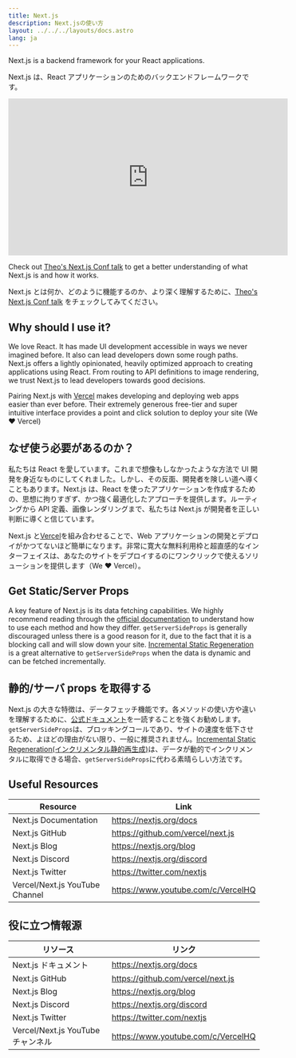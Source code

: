 ```yaml
---
title: Next.js
description: Next.jsの使い方
layout: ../../../layouts/docs.astro
lang: ja
---
```


Next.js is a backend framework for your React applications.

Next.js は、React アプリケーションのためのバックエンドフレームワークです。

<div class="embed">
<iframe width="560" height="315" src="https://www.youtube.com/embed/W4UhNo3HAMw" title="Next.js is a backend framework" frameborder="0" allow="accelerometer; autoplay; clipboard-write; encrypted-media; gyroscope; picture-in-picture" allowfullscreen></iframe>
</div>

Check out [Theo's Next.js Conf talk](https://www.youtube.com/watch?v=W4UhNo3HAMw) to get a better understanding of what Next.js is and how it works.</p>

Next.js とは何か、どのように機能するのか、より深く理解するために、[Theo's Next.js Conf talk](https://www.youtube.com/watch?v=W4UhNo3HAMw) をチェックしてみてください。</p>

## Why should I use it?

We love React. It has made UI development accessible in ways we never imagined before. It also can lead developers down some rough paths. Next.js offers a lightly opinionated, heavily optimized approach to creating applications using React. From routing to API definitions to image rendering, we trust Next.js to lead developers towards good decisions.

Pairing Next.js with [Vercel](https://vercel.com/) makes developing and deploying web apps easier than ever before. Their extremely generous free-tier and super intuitive interface provides a point and click solution to deploy your site (We ❤️ Vercel)

## なぜ使う必要があるのか？

私たちは React を愛しています。これまで想像もしなかったような方法で UI 開発を身近なものにしてくれました。しかし、その反面、開発者を険しい道へ導くこともあります。Next.js は、React を使ったアプリケーションを作成するための、思想に拘りすぎず、かつ強く最適化したアプローチを提供します。ルーティングから API 定義、画像レンダリングまで、私たちは Next.js が開発者を正しい判断に導くと信じています。

Next.js と[Vercel](https://vercel.com/)を組み合わせることで、Web アプリケーションの開発とデプロイがかつてないほど簡単になります。非常に寛大な無料利用枠と超直感的なインターフェイスは、あなたのサイトをデプロイするのにワンクリックで使えるソリューションを提供します（We ❤️ Vercel）。

## Get Static/Server Props

A key feature of Next.js is its data fetching capabilities. We highly recommend reading through the [official documentation](https://nextjs.org/docs/basic-features/data-fetching) to understand how to use each method and how they differ. `getServerSideProps` is generally discouraged unless there is a good reason for it, due to the fact that it is a blocking call and will slow down your site. [Incremental Static Regeneration](https://nextjs.org/docs/basic-features/data-fetching/incremental-static-regeneration) is a great alternative to `getServerSideProps` when the data is dynamic and can be fetched incrementally.

## 静的/サーバ props を取得する

Next.js の大きな特徴は、データフェッチ機能です。各メソッドの使い方や違いを理解するために、[公式ドキュメント](https://nextjs.org/docs/basic-features/data-fetching)を一読することを強くお勧めします。`getServerSideProps`は、ブロッキングコールであり、サイトの速度を低下させるため、よほどの理由がない限り、一般に推奨されません。[Incremental Static Regeneration(インクリメンタル静的再生成)](https://nextjs.org/docs/basic-features/data-fetching/incremental-static-regeneration)は、データが動的でインクリメンタルに取得できる場合、`getServerSideProps`に代わる素晴らしい方法です。

## Useful Resources

| Resource                       | Link                               |
| ------------------------------ | ---------------------------------- |
| Next.js Documentation          | https://nextjs.org/docs            |
| Next.js GitHub                 | https://github.com/vercel/next.js  |
| Next.js Blog                   | https://nextjs.org/blog            |
| Next.js Discord                | https://nextjs.org/discord         |
| Next.js Twitter                | https://twitter.com/nextjs         |
| Vercel/Next.js YouTube Channel | https://www.youtube.com/c/VercelHQ |

## 役に立つ情報源

| リソース                          | リンク                             |
| --------------------------------- | ---------------------------------- |
| Next.js ドキュメント              | https://nextjs.org/docs            |
| Next.js GitHub                    | https://github.com/vercel/next.js  |
| Next.js Blog                      | https://nextjs.org/blog            |
| Next.js Discord                   | https://nextjs.org/discord         |
| Next.js Twitter                   | https://twitter.com/nextjs         |
| Vercel/Next.js YouTube チャンネル | https://www.youtube.com/c/VercelHQ |
